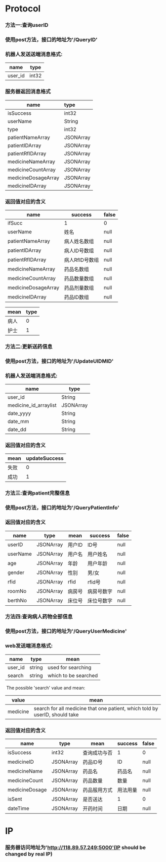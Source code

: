 # Protocol

### 方法一:查询userID

### 使用post方法，接口的地址为'/QueryID'

### 机器人发送送端消息格式:

| name    | type  |
| ------- | ----- |
| user_id | int32 |

### 服务器返回消息格式

| name                | type      |
| ------------------- | :-------- |
| isSuccess           | int32     |
| userName            | String    |
| type                | int32     |
| patientNameArray    | JSONArray |
| patientIDArray      | JSONArray |
| patientRfIDArray    | JSONArray |
| medicineNameArray   | JSONArray |
| medicineCountArray  | JSONArray |
| medicineDosageArray | JSONArray |
| medicineIDArray     | JSONArray |





### 返回值对应的含义

| name                | success   | false |
| ------------------- | --------- | ----- |
| ifSucc              | 1         | 0     |
| userName            | 姓名        | null  |
| patientNameArray    | 病人姓名数组    | null  |
| patientIDArray      | 病人ID号数组   | null  |
| patientRfIDArray    | 病人RfID号数组 | null  |
| medicineNameArray   | 药品名数组     | null  |
| medicineCountArray  | 药品数量数组    | null  |
| medicineDosageArray | 药品剂量数组    | null  |
| medicineIDArray     | 药品ID数组    | null  |



| mean | type |
| ---- | ---- |
| 病人   | 0    |
| 护士   | 1    |



### 方法二:更新送药信息

### 使用post方法，接口的地址为'/UpdateUIDMID'

### 机器人发送端消息格式:

| name                  | type      |
| --------------------- | --------- |
| user_id               | String    |
| medicine_id_arraylist | JSONArray |
| date_yyyy             | String    |
| date_mm               | String    |
| date_dd               | String    |





### 返回值对应的含义

| mean | updateSuccess |
| ---- | ------------- |
| 失败   | 0             |
| 成功   | 1             |





### 方法三:查询patient完整信息

### 使用post方法，接口的地址为'/QueryPatientInfo'

### 返回值对应的含义

| name     | type      | mean | success | false |
| -------- | --------- | ---- | ------- | ----- |
| userID   | JSONArray | 用户ID | ID号     | null  |
| userName | JSONArray | 用户名  | 用户姓名    | null  |
| age      | JSONArray | 年龄   | 用户年龄    | null  |
| gender   | JSONArray | 性别   | 男/女     | null  |
| rfid     | JSONArray | rfid | rfid号   | null  |
| roomNo   | JSONArray | 病房号  | 病房号数字   | null  |
| berthNo  | JSONArray | 床位号  | 床位号数字   | null  |





### 方法四:查询病人药物全部信息

### 使用post方法，接口的地址为'/QueryUserMedicine'

### web发送端消息格式:

| name    | type   | mean                 |
| ------- | ------ | -------------------- |
| user_id | string | used for searching   |
| search  | string | which to be searched |

​	The possible 'search' value and mean:

| value    | mean                                     |
| -------- | ---------------------------------------- |
| medicine | search for all medicine that one patient, which told by userID, should take |



###	返回值对应的含义

| name           | type      | mean   | success | false |
| -------------- | --------- | ------ | ------- | ----- |
| isSuccess      | int32     | 查询成功与否 | 1       | 0     |
| medicineID     | JSONArray | 药品ID号  | ID      | null  |
| medicineName   | JSONArray | 药品名    | 药品名     | null  |
| medicineCount  | JSONArray | 药品数量   | 数量      | null  |
| medicineDosage | JSONArray | 药品服用方式 | 用法用量    | null  |
| isSent         | JSONArray | 是否送达   | 1       | 0     |
| dateTime       | JSONArray | 开药时间   | 日期      | null  |











# IP

### 服务器访问地址为'http://118.89.57.249:5000'(IP should be changed by real IP)



